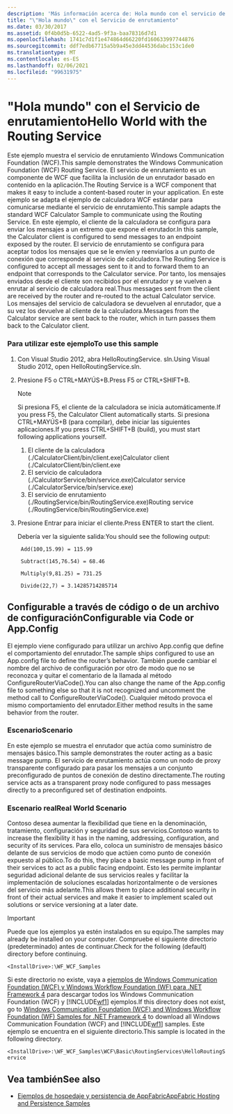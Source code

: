 ```yaml
---
description: 'Más información acerca de: Hola mundo con el servicio de enrutamiento'
title: "\"Hola mundo\" con el Servicio de enrutamiento"
ms.date: 03/30/2017
ms.assetid: 0f4b0d5b-6522-4ad5-9f3a-baa78316d7d1
ms.openlocfilehash: 1741c7d1f1e474864d66220fd160633997744876
ms.sourcegitcommit: ddf7edb67715a5b9a45e3dd44536dabc153c1de0
ms.translationtype: MT
ms.contentlocale: es-ES
ms.lasthandoff: 02/06/2021
ms.locfileid: "99631975"
---
```

# <a name="hello-world-with-the-routing-service"></a><span data-ttu-id="e035a-103">"Hola mundo" con el Servicio de enrutamiento</span><span class="sxs-lookup"><span data-stu-id="e035a-103">Hello World with the Routing Service</span></span>

<span data-ttu-id="e035a-104">Este ejemplo muestra el servicio de enrutamiento Windows Communication Foundation (WCF).</span><span class="sxs-lookup"><span data-stu-id="e035a-104">This sample demonstrates the Windows Communication Foundation (WCF) Routing Service.</span></span> <span data-ttu-id="e035a-105">El servicio de enrutamiento es un componente de WCF que facilita la inclusión de un enrutador basado en contenido en la aplicación.</span><span class="sxs-lookup"><span data-stu-id="e035a-105">The Routing Service is a WCF component that makes it easy to include a content-based router in your application.</span></span> <span data-ttu-id="e035a-106">En este ejemplo se adapta el ejemplo de calculadora WCF estándar para comunicarse mediante el servicio de enrutamiento.</span><span class="sxs-lookup"><span data-stu-id="e035a-106">This sample adapts the standard WCF Calculator Sample to communicate using the Routing Service.</span></span> <span data-ttu-id="e035a-107">En este ejemplo, el cliente de la calculadora se configura para enviar los mensajes a un extremo que expone el enrutador.</span><span class="sxs-lookup"><span data-stu-id="e035a-107">In this sample, the Calculator client is configured to send messages to an endpoint exposed by the router.</span></span> <span data-ttu-id="e035a-108">El servicio de enrutamiento se configura para aceptar todos los mensajes que se le envíen y reenviarlos a un punto de conexión que corresponde al servicio de calculadora.</span><span class="sxs-lookup"><span data-stu-id="e035a-108">The Routing Service is configured to accept all messages sent to it and to forward them to an endpoint that corresponds to the Calculator service.</span></span> <span data-ttu-id="e035a-109">Por tanto, los mensajes enviados desde el cliente son recibidos por el enrutador y se vuelven a enrutar al servicio de calculadora real.</span><span class="sxs-lookup"><span data-stu-id="e035a-109">Thus messages sent from the client are received by the router and re-routed to the actual Calculator service.</span></span> <span data-ttu-id="e035a-110">Los mensajes del servicio de calculadora se devuelven al enrutador, que a su vez los devuelve al cliente de la calculadora.</span><span class="sxs-lookup"><span data-stu-id="e035a-110">Messages from the Calculator service are sent back to the router, which in turn passes them back to the Calculator client.</span></span>

### <a name="to-use-this-sample"></a><span data-ttu-id="e035a-111">Para utilizar este ejemplo</span><span class="sxs-lookup"><span data-stu-id="e035a-111">To use this sample</span></span>

1. <span data-ttu-id="e035a-112">Con Visual Studio 2012, abra HelloRoutingService. sln.</span><span class="sxs-lookup"><span data-stu-id="e035a-112">Using Visual Studio 2012, open HelloRoutingService.sln.</span></span>

2. <span data-ttu-id="e035a-113">Presione F5 o CTRL+MAYÚS+B.</span><span class="sxs-lookup"><span data-stu-id="e035a-113">Press F5 or CTRL+SHIFT+B.</span></span>

    > [!NOTE]
    > <span data-ttu-id="e035a-114">Si presiona F5, el cliente de la calculadora se inicia automáticamente.</span><span class="sxs-lookup"><span data-stu-id="e035a-114">If you press F5, the Calculator Client automatically starts.</span></span> <span data-ttu-id="e035a-115">Si presiona CTRL+MAYÚS+B (para compilar), debe iniciar las siguientes aplicaciones.</span><span class="sxs-lookup"><span data-stu-id="e035a-115">If you press CTRL+SHIFT+B (build), you must start following applications yourself.</span></span>
    >
    > 1. <span data-ttu-id="e035a-116">El cliente de la calculadora (./CalculatorClient/bin/client.exe)</span><span class="sxs-lookup"><span data-stu-id="e035a-116">Calculator client (./CalculatorClient/bin/client.exe</span></span>
    > 2. <span data-ttu-id="e035a-117">El servicio de calculadora (./CalculatorService/bin/service.exe)</span><span class="sxs-lookup"><span data-stu-id="e035a-117">Calculator service (./CalculatorService/bin/service.exe)</span></span>
    > 3. <span data-ttu-id="e035a-118">El servicio de enrutamiento (./RoutingService/bin/RoutingService.exe)</span><span class="sxs-lookup"><span data-stu-id="e035a-118">Routing service (./RoutingService/bin/RoutingService.exe)</span></span>

3. <span data-ttu-id="e035a-119">Presione Entrar para iniciar el cliente.</span><span class="sxs-lookup"><span data-stu-id="e035a-119">Press ENTER to start the client.</span></span>

     <span data-ttu-id="e035a-120">Debería ver la siguiente salida:</span><span class="sxs-lookup"><span data-stu-id="e035a-120">You should see the following output:</span></span>

    ```console
     Add(100,15.99) = 115.99

     Subtract(145,76.54) = 68.46

     Multiply(9,81.25) = 731.25

     Divide(22,7) = 3.14285714285714
    ```

## <a name="configurable-via-code-or-appconfig"></a><span data-ttu-id="e035a-121">Configurable a través de código o de un archivo de configuración</span><span class="sxs-lookup"><span data-stu-id="e035a-121">Configurable via Code or App.Config</span></span>

 <span data-ttu-id="e035a-122">El ejemplo viene configurado para utilizar un archivo App.config que define el comportamiento del enrutador.</span><span class="sxs-lookup"><span data-stu-id="e035a-122">The sample ships configured to use an App.config file to define the router’s behavior.</span></span> <span data-ttu-id="e035a-123">También puede cambiar el nombre del archivo de configuración por otro de modo que no se reconozca y quitar el comentario de la llamada al método ConfigureRouterViaCode().</span><span class="sxs-lookup"><span data-stu-id="e035a-123">You can also change the name of the App.config file to something else so that it is not recognized and uncomment the method call to ConfigureRouterViaCode().</span></span> <span data-ttu-id="e035a-124">Cualquier método provoca el mismo comportamiento del enrutador.</span><span class="sxs-lookup"><span data-stu-id="e035a-124">Either method results in the same behavior from the router.</span></span>

### <a name="scenario"></a><span data-ttu-id="e035a-125">Escenario</span><span class="sxs-lookup"><span data-stu-id="e035a-125">Scenario</span></span>

 <span data-ttu-id="e035a-126">En este ejemplo se muestra el enrutador que actúa como suministro de mensajes básico.</span><span class="sxs-lookup"><span data-stu-id="e035a-126">This sample demonstrates the router acting as a basic message pump.</span></span> <span data-ttu-id="e035a-127">El servicio de enrutamiento actúa como un nodo de proxy transparente configurado para pasar los mensajes a un conjunto preconfigurado de puntos de conexión de destino directamente.</span><span class="sxs-lookup"><span data-stu-id="e035a-127">The routing service acts as a transparent proxy node configured to pass messages directly to a preconfigured set of destination endpoints.</span></span>

### <a name="real-world-scenario"></a><span data-ttu-id="e035a-128">Escenario real</span><span class="sxs-lookup"><span data-stu-id="e035a-128">Real World Scenario</span></span>

 <span data-ttu-id="e035a-129">Contoso desea aumentar la flexibilidad que tiene en la denominación, tratamiento, configuración y seguridad de sus servicios.</span><span class="sxs-lookup"><span data-stu-id="e035a-129">Contoso wants to increase the flexibility it has in the naming, addressing, configuration, and security of its services.</span></span> <span data-ttu-id="e035a-130">Para ello, coloca un suministro de mensajes básico delante de sus servicios de modo que actúen como punto de conexión expuesto al público.</span><span class="sxs-lookup"><span data-stu-id="e035a-130">To do this, they place a basic message pump in front of their services to act as a public facing endpoint.</span></span> <span data-ttu-id="e035a-131">Esto les permite implantar seguridad adicional delante de sus servicios reales y facilitar la implementación de soluciones escaladas horizontalmente o de versiones del servicio más adelante.</span><span class="sxs-lookup"><span data-stu-id="e035a-131">This allows them to place additional security in front of their actual services and make it easier to implement scaled out solutions or service versioning at a later date.</span></span>

> [!IMPORTANT]
> <span data-ttu-id="e035a-132">Puede que los ejemplos ya estén instalados en su equipo.</span><span class="sxs-lookup"><span data-stu-id="e035a-132">The samples may already be installed on your computer.</span></span> <span data-ttu-id="e035a-133">Compruebe el siguiente directorio (predeterminado) antes de continuar.</span><span class="sxs-lookup"><span data-stu-id="e035a-133">Check for the following (default) directory before continuing.</span></span>  
>
> `<InstallDrive>:\WF_WCF_Samples`  
>
> <span data-ttu-id="e035a-134">Si este directorio no existe, vaya a [ejemplos de Windows Communication Foundation (WCF) y Windows Workflow Foundation (WF) para .NET Framework 4](https://www.microsoft.com/download/details.aspx?id=21459) para descargar todos los Windows Communication Foundation (WCF) y [!INCLUDE[wf1](../../../../includes/wf1-md.md)] ejemplos.</span><span class="sxs-lookup"><span data-stu-id="e035a-134">If this directory does not exist, go to [Windows Communication Foundation (WCF) and Windows Workflow Foundation (WF) Samples for .NET Framework 4](https://www.microsoft.com/download/details.aspx?id=21459) to download all Windows Communication Foundation (WCF) and [!INCLUDE[wf1](../../../../includes/wf1-md.md)] samples.</span></span> <span data-ttu-id="e035a-135">Este ejemplo se encuentra en el siguiente directorio.</span><span class="sxs-lookup"><span data-stu-id="e035a-135">This sample is located in the following directory.</span></span>  
>
> `<InstallDrive>:\WF_WCF_Samples\WCF\Basic\RoutingServices\HelloRoutingService`  
  
## <a name="see-also"></a><span data-ttu-id="e035a-136">Vea también</span><span class="sxs-lookup"><span data-stu-id="e035a-136">See also</span></span>

- <span data-ttu-id="e035a-137">[Ejemplos de hospedaje y persistencia de AppFabric](/previous-versions/appfabric/ff383418(v=azure.10))</span><span class="sxs-lookup"><span data-stu-id="e035a-137">[AppFabric Hosting and Persistence Samples](/previous-versions/appfabric/ff383418(v=azure.10))</span></span>

